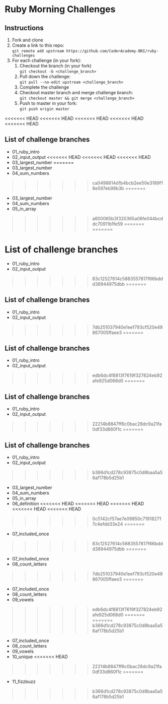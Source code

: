 # Ruby Morning Challenges

## Instructions
1. Fork and clone
2. Create a link to this repo: <br/>
   `git remote add upstream https://github.com/CoderAcademy-BRI/ruby-challenges`
3. For each challenge (in your fork):
    1. Checkout the branch (in your fork)<br/>
     `git checkout -b <challenge_branch>`
    3. Pull down the challenge: <br/>
     `git pull --no-edit upstream <challenge_branch>`
    4. Complete the challenge
    5. Checkout master branch and merge challenge branch:<br/>
    `git checkout master && git merge <challenge_branch>`
    1. Push to master in your fork:<br/>
     `git push origin master`

<<<<<<< HEAD
<<<<<<< HEAD
<<<<<<< HEAD
<<<<<<< HEAD
<<<<<<< HEAD
## List of challenge branches
* 01_ruby_intro
* 02_input_output
<<<<<<< HEAD
<<<<<<< HEAD
<<<<<<< HEAD
* 03_largest_number
=======
* 03_largest_number
* 04_sum_numbers
>>>>>>> ca0498614d1b4bcb2ee50e3189f18e597eb98b3b
=======
* 03_largest_number
* 04_sum_numbers
* 05_in_array
>>>>>>> a600065b3f320365a06fe044bcddc70911b1fe59
=======
=======
# List of challenge branches
* 01_ruby_intro
* 02_input_output
>>>>>>> 83c12527614c5883557817f66bddd38944975dbb
=======
## List of challenge branches
* 01_ruby_intro
* 02_input_output
>>>>>>> 7db251037940e1eef793cf520e49867005ffaee3
=======
## List of challenge branches
* 01_ruby_intro
* 02_input_output
>>>>>>> edb6dc4f8813f7619f327824eb92afe925d068d0
=======
## List of challenge branches
* 01_ruby_intro
* 02_input_output
>>>>>>> 22214b8847ff6c0bac28dc9a21fa0df33d860f1c
=======
## List of challenge branches
* 01_ruby_intro
* 02_input_output
>>>>>>> b366d1cd278c93875c0d8baa5a56af178b5d25b1
* 03_largest_number
* 04_sum_numbers
* 05_in_array
* 06_definition
<<<<<<< HEAD
<<<<<<< HEAD
<<<<<<< HEAD
<<<<<<< HEAD
<<<<<<< HEAD
>>>>>>> 0c5142cf57ae7e09850c719182717c4efdd33e24
=======
* 07_included_once
>>>>>>> 83c12527614c5883557817f66bddd38944975dbb
=======
* 07_included_once
* 08_count_letters
>>>>>>> 7db251037940e1eef793cf520e49867005ffaee3
=======
* 07_included_once
* 08_count_letters
* 09_vowels
>>>>>>> edb6dc4f8813f7619f327824eb92afe925d068d0
=======
=======
>>>>>>> b366d1cd278c93875c0d8baa5a56af178b5d25b1
* 07_included_once
* 08_count_letters
* 09_vowels
* 10_unique
<<<<<<< HEAD
>>>>>>> 22214b8847ff6c0bac28dc9a21fa0df33d860f1c
=======
* 11_fizzbuzz
>>>>>>> b366d1cd278c93875c0d8baa5a56af178b5d25b1
